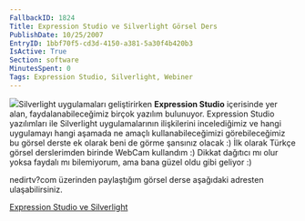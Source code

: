 ```yaml
---
FallbackID: 1824
Title: Expression Studio ve Silverlight Görsel Ders
PublishDate: 10/25/2007
EntryID: 1bbf70f5-cd3d-4150-a381-5a30f4b420b3
IsActive: True
Section: software
MinutesSpent: 0
Tags: Expression Studio, Silverlight, Webiner
---
```

![](http://cdn.daron.yondem.com/assets/1824/nedirtv_logo.png)Silverlight
uygulamaları geliştirirken **Expression Studio** içerisinde yer alan,
faydalanabileceğimiz birçok yazılım bulunuyor. Expression Studio
yazılımları ile Silverlight uygulamalarının ilişkilerini incelediğimiz
ve hangi uygulamayı hangi aşamada ne amaçlı kullanabileceğimizi
görebileceğimiz bu görsel derste ek olarak beni de görme şansınız olacak
:) İlk olarak Türkçe görsel derslerimden birinde WebCam kullandım :)
Dikkat dağıtıcı mı olur yoksa faydalı mı bilemiyorum, ama bana güzel
oldu gibi geliyor :)

nedirtv?com üzerinden paylaştığım görsel derse aşağıdaki adresten
ulaşabilirsiniz.

[Expression Studio ve
Silverlight](http://www.nedirtv.com/VideoDetay.aspx?VideoID=71)


